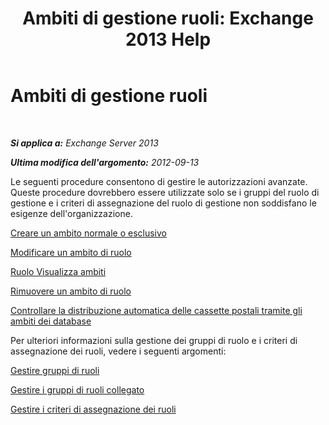 ﻿---
title: 'Ambiti di gestione ruoli: Exchange 2013 Help'
TOCTitle: Ambiti di gestione ruoli
ms:assetid: f8f5b205-dd47-4fc3-8322-3fa115ae475a
ms:mtpsurl: https://technet.microsoft.com/it-it/library/Dd351270(v=EXCHG.150)
ms:contentKeyID: 50482058
ms.date: 05/22/2018
mtps_version: v=EXCHG.150
ms.translationtype: MT
---

# Ambiti di gestione ruoli

 

_**Si applica a:** Exchange Server 2013_

_**Ultima modifica dell'argomento:** 2012-09-13_

Le seguenti procedure consentono di gestire le autorizzazioni avanzate. Queste procedure dovrebbero essere utilizzate solo se i gruppi del ruolo di gestione e i criteri di assegnazione del ruolo di gestione non soddisfano le esigenze dell'organizzazione.

[Creare un ambito normale o esclusivo](create-a-regular-or-exclusive-scope-exchange-2013-help.md)

[Modificare un ambito di ruolo](change-a-role-scope-exchange-2013-help.md)

[Ruolo Visualizza ambiti](view-role-scopes-exchange-2013-help.md)

[Rimuovere un ambito di ruolo](remove-a-role-scope-exchange-2013-help.md)

[Controllare la distribuzione automatica delle cassette postali tramite gli ambiti dei database](control-automatic-mailbox-distribution-using-database-scopes-exchange-2013-help.md)

Per ulteriori informazioni sulla gestione dei gruppi di ruolo e i criteri di assegnazione dei ruoli, vedere i seguenti argomenti:

[Gestire gruppi di ruoli](manage-role-groups-exchange-2013-help.md)

[Gestire i gruppi di ruoli collegato](manage-linked-role-groups-exchange-2013-help.md)

[Gestire i criteri di assegnazione dei ruoli](manage-role-assignment-policies-exchange-2013-help.md)

